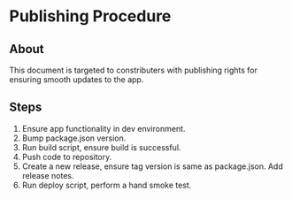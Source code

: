 # Publishing Procedure

## About
This document is targeted to constributers with publishing rights for ensuring smooth updates to the app. 

## Steps
1. Ensure app functionality in dev environment. 
2. Bump package.json version.
3. Run build script, ensure build is successful.  
4. Push code to repository. 
5. Create a new release, ensure tag version is same as package.json. Add release notes. 
6. Run deploy script, perform a hand smoke test.